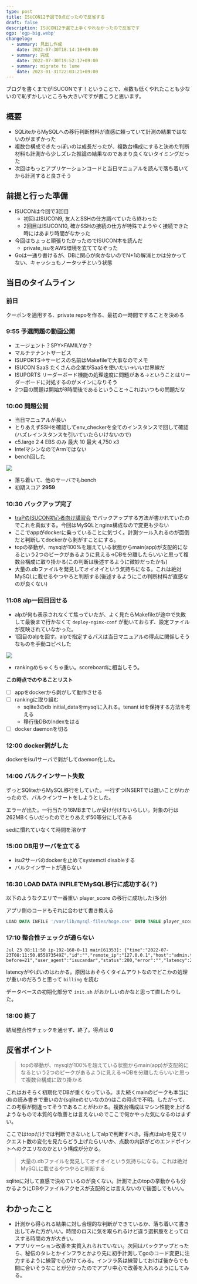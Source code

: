 ```yaml
---
type: post
title: ISUCON12予選で0点だったので反省する
draft: false
description: ISUCON12予選で上手くやれなかったので反省です
ogp: 'ogp-big.webp'
changelog:
  - summary: 見出し作成
    date: 2022-07-30T18:14:18+09:00
  - summary: 完成
    date: 2022-07-30T19:52:17+09:00
  - summary: migrate to lume
    date: 2023-01-31T22:03:21+09:00
---
```


ブログを書くまでがISUCONです！ということで、点数も低くやれたことも少ないので恥ずかしいところも大きいですが書こうと思います。

## 概要

- SQLiteからMySQLへの移行判断材料が直感に頼っていて計測の結果ではないのがまずかった
- 複数台構成できたっぽいのは成長だったが、複数台構成にすると決めた判断材料も計測から少しズレた推論の結果なのであまり良くないタイミングだった
- 次回はもっとアプリケーションコードと当日マニュアルを読んで落ち着いてから計測すると良さそう

## 前提と行った準備

- ISUCONは今回で3回目
  - 初回はISUCON9, 友人とSSHの仕方調べていたら終わった
  - 2回目はISUCON10, 確かSSHの接続の仕方が特殊でようやく接続できた時にはあまり時間がなかった
- 今回はちょっと頑張りたかったのでISUCON本を読んだ
  - private\_isuをAWS環境を立ててなぞった
- Goは一通り書けるが、DBに関心が向かないのでN+1の解消とかは分かってない、キャッシュもノータッチという状態

## 当日のタイムライン

### 前日

クーポンを適用する、private repoを作る、最初の一時間ですることを決める

### 9:55 予選問題の動画公開

- エージェント？SPY×FAMILYか？
- マルチテナントサービス
- ISUPORTS→サービスの名前はMakefileで大事なのでメモ
- ISUCON SaaS たくさんの企業がSaaSを使いたい→いい世界線だ
- ISUPORTS リーダーボード機能の処理速度に問題がある→ということはリーダーボードに対処するのがメインになりそう
- 2つ目の問題は開始が8時間後であるということ→これはいつもの問題だな

### 10:00 問題公開

- 当日マニュアルが長い
- とりあえずSSHを確認してenv\_checkerを全てのインスタンスで回して確認(ハズレインスタンスを引いていたらいけないので)
- c5.large 2 4 EBS のみ 最大 10 最大 4,750 x3
- IntelマシンなのでArmではない
- bench回した

![](image-1.png)

- 落ち着いて、他のサーバでもbench
- 初期スコア **2959**

### 10:30 バックアップ完了

- [traPのISUCON初心者向け講習会](https://trap.jp/post/1614/) でバックアップする方法が書かれていたのでこれを真似する。今回はMySQLとnginx構成なので変更も少ない
- ここでappがdockerに乗っていることに気づく。計測ツール入れるのが面倒だと判断してdockerから剥がすことにする。
- topの挙動が、mysqlが100%を超えている状態からmain(app)が支配的になるという2つのピークがあるように見える→DBを分離したらいいと思って複数台構成に取り掛かる(この判断は後述するように微妙だったかも)
- 大量の.dbファイルを発見してオイオイという気持ちになる。これは絶対MySQLに載せるやつやろと判断する(後述するようにこの判断材料が直感なのが良くない)

### 11:08 alp一回目回せる

- alpが何も表示されなくて焦っていたが、よく見たらMakefileが途中で失敗して最後まで行かなくて `deploy-nginx-conf` が動いておらず、設定ファイルが反映されていなかった。
- 1回目のalpを回す。alpで指定するパスは当日マニュアルの得点に関係しそうなものを手動コピペした

![](image-2.png)

- rankingめちゃくちゃ重い。scoreboardに相当しそう。

**この時点でのやることリスト**

- [ ] appをdockerから剥がして動作させる
- [ ] rankingに取り組む
  - sqlite3のdb initial\_dataをmysqlに入れる。tenant idを保持する方法を考える
  - 移行後DBのIndexをはる
- [ ] docker daemonを切る

### 12:00 docker剥がした

dockerをisu1サーバで剥がしてdaemon化した。

### 14:00 バルクインサート失敗

ずっとSQliteからMySQL移行をしていた。一行ずつINSERTでは遅いことがわかったので、バルクインサートをしようとした。

エラーが出た。一行当たり16MBまでしか受け付けないらしい。対象の行は262MBくらいだったのでとりあえず50等分にしてみる

sedに慣れていなくて時間を溶かす

### 15:00 DB用サーバを立てる

- isu2サーバのdockerを止めてsystemctl disableする
- バルクインサートが通らない

### 16:30 LOAD DATA INFILEでMySQL移行に成功する(？)

以下のようなクエリで一番重い player\_score の移行に成功した(多分)

アプリ側のコードもそれに合わせて書き換える

```sql
LOAD DATA INFILE '/var/lib/mysql-files/hoge.csv' INTO TABLE player_score FIELDS TERMINATED BY ',';
```

### 17:10 整合性チェックが通らない

```text
Jul 23 08:11:50 ip-192-168-0-11 main[61353]: {"time":"2022-07-23T08:11:50.855873549Z","id":"","remote_ip":"127.0.0.1","host":"admin.t.isucon.dev","method":"GET","uri":"/api/admin/tenants/billing?before=21","user_agent":"isucandar","status":200,"error":"","latency":236423007211,"latency_human":"3m56.423007211s","bytes_in":0,"bytes_out":1503}
```

latencyがやばいのはわかる。原因はおそらくタイムアウトなのでどこかの処理が重いのだろうと思って `billing` を読む

データベースの初期化部分で `init.sh` がおかしいのかなと思って直したりした。

### 18:00 終了

結局整合性チェックを通せず、終了。得点は **0**

## 反省ポイント

> topの挙動が、mysqlが100%を超えている状態からmain(app)が支配的になるという2つのピークがあるように見える→DBを分離したらいいと思って複数台構成に取り掛かる

これはおそらく初期化でDBが重くなっている。また続くmainのピークも本当にdbの読み書きで重いのか(sqliteのせいなのか)はこの時点で不明。したがって、この考察が間違ってそうであることがわかる。複数台構成はマシン性能を上げるようなもので本質的な改善とは言えないのでここで何かやった気になるのはまずい。

ここではtopだけでは判断できないとしてalpで判断すべき。得点はalpを見てリクエスト数の変化を見たらどう上げたらいいか、点数の内訳がどのエンドポイントへのクエリなのかという構成が分かる。

> 大量の.dbファイルを発見してオイオイという気持ちになる。これは絶対MySQLに載せるやつやろと判断する

sqliteに対して直感で決めているのが良くない。計測で上のtopの挙動からも分かるようにDBやファイルアクセスが支配的とは言えないので後回しでもいい。

## わかったこと

- 計測から得られる結果に対し合理的な判断ができているか、落ち着いて書き出してみた方がいい。時間のロスに気を取られるけど違う選択肢をとってロスする時間の方が大きい。
- アプリケーション改善を実質入れられていない。次回はバックアップとったら、秘伝のタレとかインフラとかより先に初手計測してgoのコード変更に注力するように練習で心がけてみる。インフラ系は練習しておけば後からでも間に合いそうなことが分かったのでアプリ中心で改善を入れるようにしてみる。
